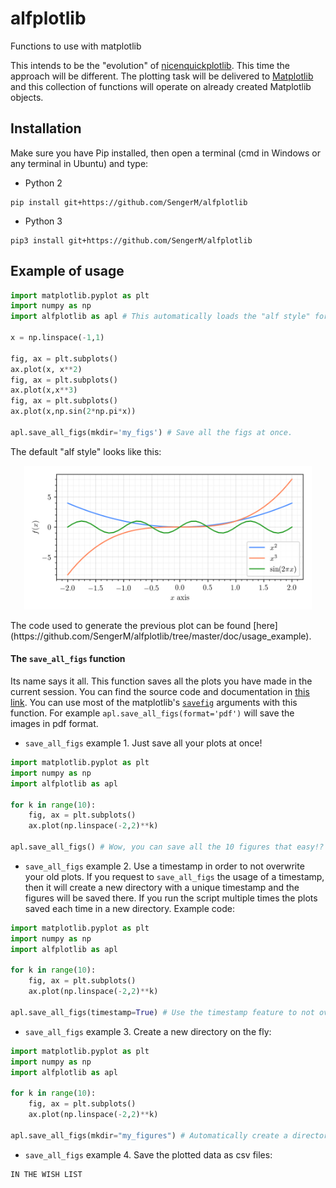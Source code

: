 # alfplotlib
Functions to use with matplotlib

This intends to be the "evolution" of [nicenquickplotlib](https://github.com/SengerM/nicenquickplotlib). This time the approach will be different. The plotting task will be delivered to [Matplotlib](https://matplotlib.org/) and this collection of functions will operate on already created Matplotlib objects.

Installation
------------

Make sure you have Pip installed, then open a terminal (cmd in Windows or any terminal in Ubuntu) and type:
- Python 2
```
pip install git+https://github.com/SengerM/alfplotlib
```
- Python 3
```
pip3 install git+https://github.com/SengerM/alfplotlib
```

Example of usage
----------------

```Python
import matplotlib.pyplot as plt
import numpy as np
import alfplotlib as apl # This automatically loads the "alf style" for the plots.

x = np.linspace(-1,1)

fig, ax = plt.subplots()
ax.plot(x, x**2)
fig, ax = plt.subplots()
ax.plot(x,x**3)
fig, ax = plt.subplots()
ax.plot(x,np.sin(2*np.pi*x))

apl.save_all_figs(mkdir='my_figs') # Save all the figs at once.
```
The default "alf style" looks like this:
<p align="center">
  <img width="460" src="https://github.com/SengerM/alfplotlib/blob/master/doc/usage_example/my_figs/Figure%201.png">
</p>
The code used to generate the previous plot can be found [here](https://github.com/SengerM/alfplotlib/tree/master/doc/usage_example).

#### The ```save_all_figs``` function
Its name says it all. This function saves all the plots you have made in the current session. You can find the source code and documentation in [this link](https://github.com/SengerM/alfplotlib/blob/master/alfplotlib/core.py). You can use most of the matplotlib's [```savefig```](https://matplotlib.org/api/_as_gen/matplotlib.pyplot.savefig.html) arguments with this function. For example ```apl.save_all_figs(format='pdf')``` will save the images in pdf format.

- ```save_all_figs``` example 1. Just save all your plots at once!
```Python
import matplotlib.pyplot as plt
import numpy as np
import alfplotlib as apl

for k in range(10):
	fig, ax = plt.subplots()
	ax.plot(np.linspace(-2,2)**k)

apl.save_all_figs() # Wow, you can save all the 10 figures that easy!?
```
- ```save_all_figs``` example 2. Use a timestamp in order to not overwrite your old plots. If you request to ```save_all_figs``` the usage of a timestamp, then it will create a new directory with a unique timestamp and the figures will be saved there. If you run the script multiple times the plots saved each time in a new directory. Example code:
```Python
import matplotlib.pyplot as plt
import numpy as np
import alfplotlib as apl

for k in range(10):
	fig, ax = plt.subplots()
	ax.plot(np.linspace(-2,2)**k)

apl.save_all_figs(timestamp=True) # Use the timestamp feature to not overwrite your images each time you save your plots.
```
- ```save_all_figs``` example 3. Create a new directory on the fly:
```Python
import matplotlib.pyplot as plt
import numpy as np
import alfplotlib as apl

for k in range(10):
	fig, ax = plt.subplots()
	ax.plot(np.linspace(-2,2)**k)

apl.save_all_figs(mkdir="my_figures") # Automatically create a directory to save your figures.
```
- ```save_all_figs``` example 4. Save the plotted data as csv files:
```Python
IN THE WISH LIST
```

